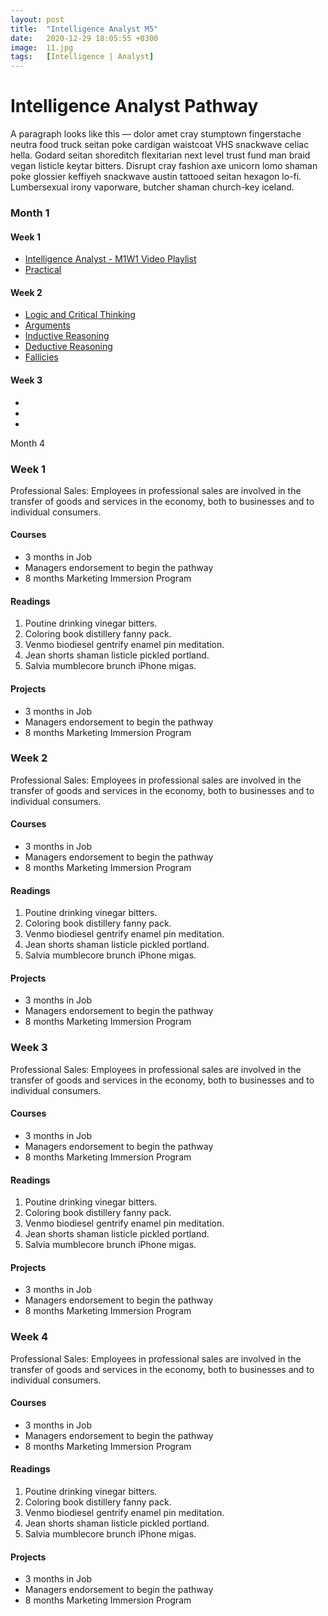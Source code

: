 ```yaml
---
layout: post
title:  "Intelligence Analyst M5"
date:   2020-12-29 18:05:55 +0300
image:  11.jpg
tags:   [Intelligence | Analyst]
---
```

# Intelligence Analyst Pathway
A paragraph looks like this — dolor amet cray stumptown fingerstache neutra food truck seitan poke cardigan waistcoat VHS snackwave celiac hella. Godard seitan shoreditch flexitarian next level trust fund man braid vegan listicle keytar bitters. Disrupt cray fashion axe unicorn lomo shaman poke glossier keffiyeh snackwave austin tattooed seitan hexagon lo-fi. Lumbersexual irony vaporware, butcher shaman church-key iceland.

### Month 1
#### Week 1
* [Intelligence Analyst - M1W1 Video Playlist](https://www.youtube.com/watch?v=AW4ZOnd0Kyw&list=PLeDh38XMopDYea0U87mkjEgkoOyHoKzFP)
* [Practical](https://www.classcentral.com/course/psychfirstaid-2900)
#### Week 2
* [Logic and Critical Thinking](https://www.coursera.org/specializations/logic-critical-thinking-duke)
* [Arguments](https://www.coursera.org/learn/understanding-arguments)
* [Inductive Reasoning](https://www.coursera.org/learn/inductive-reasoning)
* [Deductive Reasoning](https://www.coursera.org/learn/deductive-reasoning)
* [Fallicies](https://www.coursera.org/learn/logical-fallacies)
#### Week 3
* []()
* []()
* []()


Month 4
### Week 1
Professional Sales: Employees in professional sales are involved in the transfer
of goods and services in the economy, both to businesses and to individual
consumers.

#### Courses
* 3 months in Job
* Managers endorsement to begin the pathway
* 8 months Marketing Immersion Program

#### Readings
1. Poutine drinking vinegar bitters.
2. Coloring book distillery fanny pack.
3. Venmo biodiesel gentrify enamel pin meditation.
4. Jean shorts shaman listicle pickled portland.
5. Salvia mumblecore brunch iPhone migas.

#### Projects
* 3 months in Job
* Managers endorsement to begin the pathway
* 8 months Marketing Immersion Program

### Week 2
Professional Sales: Employees in professional sales are involved in the transfer
of goods and services in the economy, both to businesses and to individual
consumers.

#### Courses
* 3 months in Job
* Managers endorsement to begin the pathway
* 8 months Marketing Immersion Program

#### Readings
1. Poutine drinking vinegar bitters.
2. Coloring book distillery fanny pack.
3. Venmo biodiesel gentrify enamel pin meditation.
4. Jean shorts shaman listicle pickled portland.
5. Salvia mumblecore brunch iPhone migas.

#### Projects
* 3 months in Job
* Managers endorsement to begin the pathway
* 8 months Marketing Immersion Program

### Week 3
Professional Sales: Employees in professional sales are involved in the transfer
of goods and services in the economy, both to businesses and to individual
consumers.

#### Courses
* 3 months in Job
* Managers endorsement to begin the pathway
* 8 months Marketing Immersion Program

#### Readings
1. Poutine drinking vinegar bitters.
2. Coloring book distillery fanny pack.
3. Venmo biodiesel gentrify enamel pin meditation.
4. Jean shorts shaman listicle pickled portland.
5. Salvia mumblecore brunch iPhone migas.

#### Projects
* 3 months in Job
* Managers endorsement to begin the pathway
* 8 months Marketing Immersion Program

### Week 4
Professional Sales: Employees in professional sales are involved in the transfer
of goods and services in the economy, both to businesses and to individual
consumers.

#### Courses
* 3 months in Job
* Managers endorsement to begin the pathway
* 8 months Marketing Immersion Program

#### Readings
1. Poutine drinking vinegar bitters.
2. Coloring book distillery fanny pack.
3. Venmo biodiesel gentrify enamel pin meditation.
4. Jean shorts shaman listicle pickled portland.
5. Salvia mumblecore brunch iPhone migas.

#### Projects
* 3 months in Job
* Managers endorsement to begin the pathway
* 8 months Marketing Immersion Program


[jekyll-docs]: https://jekyllrb.com/docs/home
[jekyll-gh]:   https://github.com/jekyll/jekyll
[jekyll-talk]: https://talk.jekyllrb.com/

